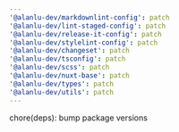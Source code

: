 ```yaml
---
'@alanlu-dev/markdownlint-config': patch
'@alanlu-dev/lint-staged-config': patch
'@alanlu-dev/release-it-config': patch
'@alanlu-dev/stylelint-config': patch
'@alanlu-dev/changeset': patch
'@alanlu-dev/tsconfig': patch
'@alanlu-dev/scss': patch
'@alanlu-dev/nuxt-base': patch
'@alanlu-dev/types': patch
'@alanlu-dev/utils': patch
---
```


chore(deps): bump package versions
